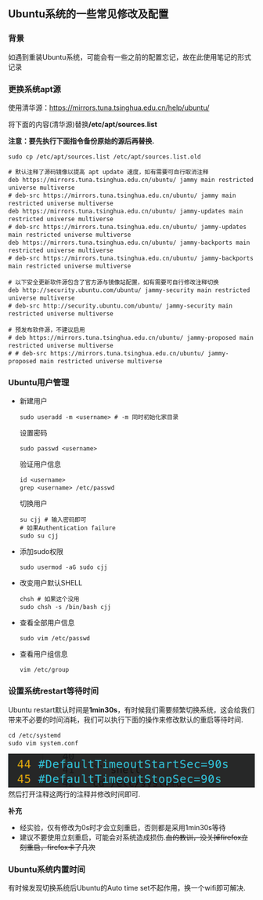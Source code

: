 ## Ubuntu系统的一些常见修改及配置

### 背景

如遇到重装Ubuntu系统，可能会有一些之前的配置忘记，故在此使用笔记的形式记录

### 更换系统apt源

使用清华源：https://mirrors.tuna.tsinghua.edu.cn/help/ubuntu/

将下面的内容(清华源)替换<strong>/etc/apt/sources.list</strong>

**注意：要先执行下面指令备份原始的源后再替换.**

```shell
sudo cp /etc/apt/sources.list /etc/apt/sources.list.old 
```

```vim
# 默认注释了源码镜像以提高 apt update 速度，如有需要可自行取消注释
deb https://mirrors.tuna.tsinghua.edu.cn/ubuntu/ jammy main restricted universe multiverse
# deb-src https://mirrors.tuna.tsinghua.edu.cn/ubuntu/ jammy main restricted universe multiverse
deb https://mirrors.tuna.tsinghua.edu.cn/ubuntu/ jammy-updates main restricted universe multiverse
# deb-src https://mirrors.tuna.tsinghua.edu.cn/ubuntu/ jammy-updates main restricted universe multiverse
deb https://mirrors.tuna.tsinghua.edu.cn/ubuntu/ jammy-backports main restricted universe multiverse
# deb-src https://mirrors.tuna.tsinghua.edu.cn/ubuntu/ jammy-backports main restricted universe multiverse

# 以下安全更新软件源包含了官方源与镜像站配置，如有需要可自行修改注释切换
deb http://security.ubuntu.com/ubuntu/ jammy-security main restricted universe multiverse
# deb-src http://security.ubuntu.com/ubuntu/ jammy-security main restricted universe multiverse

# 预发布软件源，不建议启用
# deb https://mirrors.tuna.tsinghua.edu.cn/ubuntu/ jammy-proposed main restricted universe multiverse
# # deb-src https://mirrors.tuna.tsinghua.edu.cn/ubuntu/ jammy-proposed main restricted universe multiverse
```

### Ubuntu用户管理

- 新建用户
  ```shell
  sudo useradd -m <username> # -m 同时初始化家目录
  ```
  设置密码
  ```shell
  sudo passwd <username>
  ```
  验证用户信息
  ```shell
  id <username>
  grep <username> /etc/passwd
  ```
  切换用户
  ```shell
  su cjj # 输入密码即可
  # 如果Authentication failure
  sudo su cjj
  ```

- 添加sudo权限
  ```shell
  sudo usermod -aG sudo cjj
  ```

- 改变用户默认SHELL
  ```shell
  chsh # 如果这个没用
  sudo chsh -s /bin/bash cjj
  ```

- 查看全部用户信息
  ```shell
  sudo vim /etc/passwd
  ```

- 查看用户组信息
  ```shell
  vim /etc/group
  ```

### 设置系统restart等待时间

Ubuntu restart默认时间是**1min30s**，有时候我们需要频繁切换系统，这会给我们带来不必要的时间消耗，我们可以执行下面的操作来修改默认的重启等待时间.

```shell
cd /etc/systemd
sudo vim system.conf
```

![](images/a.png)
然后打开注释这两行的注释并修改时间即可.

**补充**
- 经实验，仅有修改为0s时才会立刻重启，否则都是采用1min30s等待
- 建议不要使用立刻重启，可能会对系统造成损伤.~~血的教训，没关掉firefox立刻重启，firefox卡了几次~~


### Ubuntu系统内置时间

有时候发现切换系统后Ubuntu的Auto time set不起作用，换一个wifi即可解决.